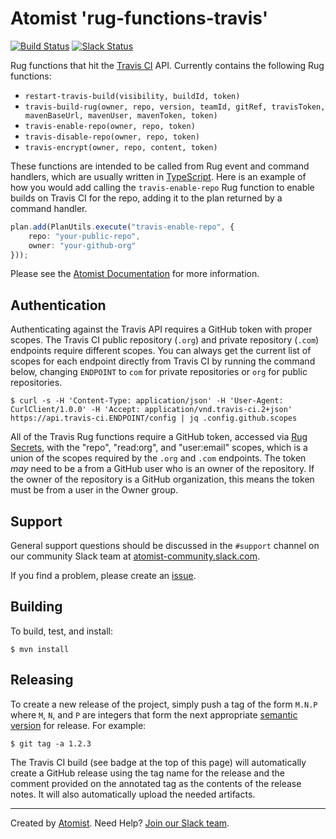 # Atomist 'rug-functions-travis'

[![Build Status](https://travis-ci.org/atomist/rug-functions-travis.svg?branch=master)](https://travis-ci.org/atomist/rug-functions-travis)
[![Slack Status](https://join.atomist.com/badge.svg)](https://join.atomist.com)

Rug functions that hit the [Travis CI][travis-ci] API.  Currently
contains the following Rug functions:

-   `restart-travis-build(visibility, buildId, token)`
-   `travis-build-rug(owner, repo, version, teamId, gitRef, travisToken, mavenBaseUrl, mavenUser, mavenToken, token)`
-   `travis-enable-repo(owner, repo, token)`
-   `travis-disable-repo(owner, repo, token)`
-   `travis-encrypt(owner, repo, content, token)`

[travis-ci]: https://travis-ci.org/

These functions are intended to be called from Rug event and command
handlers, which are usually written in [TypeScript][ts].  Here is an
example of how you would add calling the `travis-enable-repo` Rug
function to enable builds on Travis CI for the repo, adding it to the
plan returned by a command handler.

```typescript
plan.add(PlanUtils.execute("travis-enable-repo", {
    repo: "your-public-repo",
    owner: "your-github-org"
}));
```

[ts]: https://www.typescriptlang.org/

Please see the [Atomist Documentation][docs] for more information.

[docs]: http://docs.atomist.com/

## Authentication

Authenticating against the Travis API requires a GitHub token with
proper scopes.  The Travis CI public repository (`.org`) and private
repository (`.com`) endpoints require different scopes.  You can
always get the current list of scopes for each endpoint directly from
Travis CI by running the command below, changing `ENDPOINT` to `com`
for private repositories or `org` for public repositories.

```
$ curl -s -H 'Content-Type: application/json' -H 'User-Agent: CurlClient/1.0.0' -H 'Accept: application/vnd.travis-ci.2+json' https://api.travis-ci.ENDPOINT/config | jq .config.github.scopes
```

All of the Travis Rug functions require a GitHub token, accessed
via [Rug Secrets][secrets], with the "repo", "read:org", and
"user:email" scopes, which is a union of the scopes required by the
`.org` and `.com` endpoints.  The token *may* need to be a from a
GitHub user who is an owner of the repository.  If the owner of the
repository is a GitHub organization, this means the token must be from
a user in the Owner group.

[secrets]: http://docs.atomist.com/user-guide/rug/secrets/ (Rug Secrets)

## Support

General support questions should be discussed in the `#support`
channel on our community Slack team
at [atomist-community.slack.com][slack].

If you find a problem, please create an [issue][].

[issue]: https://github.com/atomist/rug-functions-travis/issues

## Building

To build, test, and install:

```
$ mvn install
```

## Releasing

To create a new release of the project, simply push a tag of the form
`M.N.P` where `M`, `N`, and `P` are integers that form the next
appropriate [semantic version][semver] for release.  For example:

[semver]: http://semver.org

```
$ git tag -a 1.2.3
```

The Travis CI build (see badge at the top of this page) will
automatically create a GitHub release using the tag name for the
release and the comment provided on the annotated tag as the contents
of the release notes.  It will also automatically upload the needed
artifacts.

---
Created by [Atomist][atomist].
Need Help?  [Join our Slack team][slack].

[atomist]: https://www.atomist.com/
[slack]: https://join.atomist.com/
